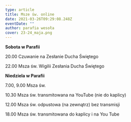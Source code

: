 ```yaml
---
type: article
title: Msze św. online
date: 2021-03-26T09:29:08.248Z
eventDate: ""
author: parafia wesoła
cover: 23-24_maja.png
---
```

<!--StartFragment-->

**Sobota w Parafii**

20.00 Czuwanie na Zesłanie Ducha Świętego

22.00 Msza św. Wigilii Zesłania Ducha Świętego

**Niedziela w Parafii**

7.00, 9.00 Msza św.

10.30 Msza św. transmitowana na YouTube (nie do kaplicy)

12.00 Msza św. odpustowa (na zewnątrz) bez transmisji

18.00 Msza św. transmitowana do kaplicy i na You Tube

<!--EndFragment-->